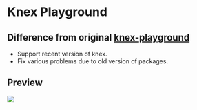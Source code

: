 # Knex Playground

## Difference from original [knex-playground](https://github.com/dgadelha/knex-playground)

* Support recent version of knex.
* Fix various problems due to old version of packages.


## Preview

[![](playground.png)](https://dgadelha.github.io/knex-playground/)
